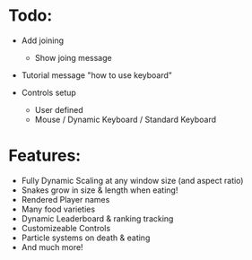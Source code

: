 # Todo:

-   Add joining
    -   Show joing message
-   Tutorial message "how to use keyboard"

-   Controls setup
    -   User defined
    -   Mouse / Dynamic Keyboard / Standard Keyboard

# Features:

-   Fully Dynamic Scaling at any window size (and aspect ratio)
-   Snakes grow in size & length when eating!
-   Rendered Player names
-   Many food varieties
-   Dynamic Leaderboard & ranking tracking
-   Customizeable Controls
-   Particle systems on death & eating
-   And much more!
